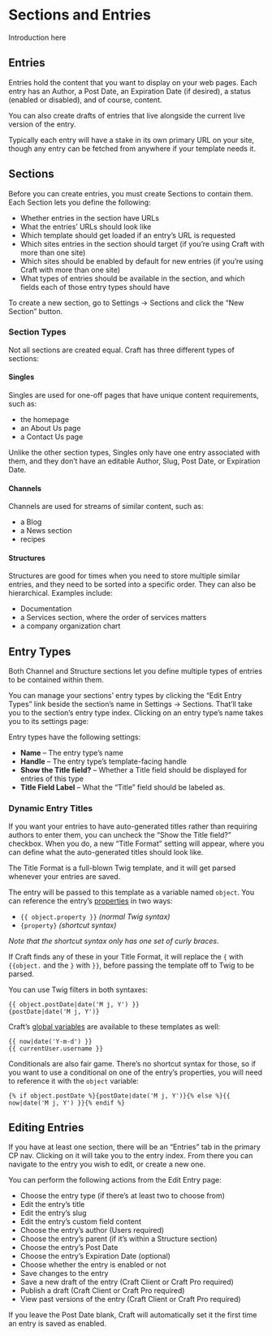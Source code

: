 # Sections and Entries

Introduction here

## Entries

Entries hold the content that you want to display on your web pages. Each entry has an Author, a Post Date, an Expiration Date (if desired), a status (enabled or disabled), and of course, content. 

You can also create drafts of entries that live alongside the current live version of the entry.

Typically each entry will have a stake in its own primary URL on your site, though any entry can be fetched from anywhere if your template needs it.

## Sections

Before you can create entries, you must create Sections to contain them. Each Section lets you define the following:

* Whether entries in the section have URLs
* What the entries’ URLs should look like
* Which template should get loaded if an entry’s URL is requested
* Which sites entries in the section should target (if you’re using Craft with more than one site)
* Which sites should be enabled by default for new entries (if you’re using Craft with more than one site)
* What types of entries should be available in the section, and which fields each of those entry types should have

To create a new section, go to Settings → Sections and click the “New Section” button.

### Section Types

Not all sections are created equal. Craft has three different types of sections:

#### Singles

Singles are used for one-off pages that have unique content requirements, such as:

* the homepage
* an About Us page
* a Contact Us page

Unlike the other section types, Singles only have one entry associated with them, and they don’t have an editable Author, Slug, Post Date, or Expiration Date.

#### Channels

Channels are used for streams of similar content, such as:

* a Blog
* a News section
* recipes

#### Structures

Structures are good for times when you need to store multiple similar entries, and they need to be sorted into a specific order. They can also be hierarchical. Examples include:

* Documentation
* a Services section, where the order of services matters
* a company organization chart

## Entry Types

Both Channel and Structure sections let you define multiple types of entries to be contained within them.

You can manage your sections’ entry types by clicking the “Edit Entry Types” link beside the section’s name in Settings → Sections. That’ll take you to the section’s entry type index. Clicking on an entry type’s name takes you to its settings page:

Entry types have the following settings:

* **Name** – The entry type’s name
* **Handle** – The entry type’s template-facing handle
* **Show the Title field?** – Whether a Title field should be displayed for entries of this type
* **Title Field Label** – What the “Title” field should be labeled as.

### Dynamic Entry Titles

If you want your entries to have auto-generated titles rather than requiring authors to enter them, you can uncheck the “Show the Title field?” checkbox. When you do, a new “Title Format” setting will appear, where you can define what the auto-generated titles should look like.

The Title Format is a full-blown Twig template, and it will get parsed whenever your entries are saved.

The entry will be passed to this template as a variable named `object`. You can reference the entry’s [properties]({entry:templating/entrymodel}#properties) in two ways:

* `{{ object.property }}` _(normal Twig syntax)_
* `{property}` _(shortcut syntax)_

_Note that the shortcut syntax only has one set of curly braces_. 

If Craft finds any of these in your Title Format, it will replace the `{` with `{{object.` and the `}` with `}}`, before passing the template off to Twig to be parsed.

You can use Twig filters in both syntaxes:

```twig
{{ object.postDate|date('M j, Y') }}
{postDate|date('M j, Y')}
```

Craft’s [global variables]({entry:templating/global-variables}) are available to these templates as well:

```twig
{{ now|date('Y-m-d') }}
{{ currentUser.username }}
```

Conditionals are also fair game. There’s no shortcut syntax for those, so if you want to use a conditional on one of the entry’s properties, you will need to reference it with the `object` variable:

```twig
{% if object.postDate %}{postDate|date('M j, Y')}{% else %}{{ now|date('M j, Y') }}{% endif %}
```

## Editing Entries

If you have at least one section, there will be an “Entries” tab in the primary CP nav. Clicking on it will take you to the entry index. From there you can navigate to the entry you wish to edit, or create a new one.

You can perform the following actions from the Edit Entry page:

* Choose the entry type (if there’s at least two to choose from)
* Edit the entry’s title
* Edit the entry’s slug
* Edit the entry’s custom field content
* Choose the entry’s author (Users required)
* Choose the entry’s parent (if it’s within a Structure section)
* Choose the entry’s Post Date
* Choose the entry’s Expiration Date (optional)
* Choose whether the entry is enabled or not
* Save changes to the entry
* Save a new draft of the entry (Craft Client or Craft Pro required)
* Publish a draft (Craft Client or Craft Pro required)
* View past versions of the entry (Craft Client or Craft Pro required)

If you leave the Post Date blank, Craft will automatically set it the first time an entry is saved as enabled.
